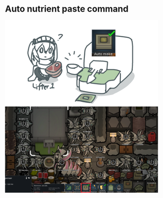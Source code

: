﻿# Auto nutrient paste command
![preview](About/Preview.png "可可爱爱没有脑袋")
![screenshot1](About/screenshot1.png "天生万物以养人")